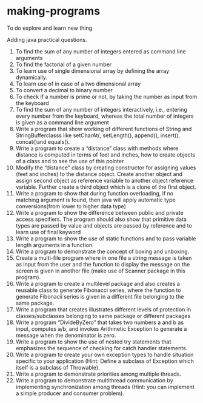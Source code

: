 # making-programs
To do explore and learn new thing 


Adding java practical questions. 
1. To find the sum of any number of integers entered as command line arguments
2. To find the factorial of a given number
3. To learn use of single dimensional array by defining the array dynamically.
4. To learn use of in case of a two dimensional array
5. To convert a decimal to binary number
6. To check if a number is prime or not, by taking the number as input from the keyboard 
7. To find the sum of any number of integers interactively, i.e., entering every number from the 
keyboard, whereas the total number of integers is given as a command line argument
8. Write a program that show working of different functions of String and StringBufferclasss like 
setCharAt(, setLength(), append(), insert(), concat()and equals().
9. Write a program to create a “distance” class with methods where distance is computed in terms 
of feet and inches, how to create objects of a class and to see the use of this pointer
10. Modify the “distance” class by creating constructor for assigning values (feet and inches) to the 
distance object. Create another object and assign second object as reference variable to another 
object reference variable. Further create a third object which is a clone of the first object. 
11. Write a program to show that during function overloading, if no matching argument is found, 
then java will apply automatic type conversions(from lower to higher data type)
12. Write a program to show the difference between public and private access specifiers. The 
program should also show that primitive data types are passed by value and objects are passed 
by reference and to learn use of final keyword
13. Write a program to show the use of static functions and to pass variable length arguments in a 
function.
14. Write a program to demonstrate the concept of boxing and unboxing.
15. Create a multi-file program where in one file a string message is taken as input from the user 
and the function to display the message on the screen is given in another file (make use of 
Scanner package in this program). 
16. Write a program to create a multilevel package and also creates a reusable class to generate 
Fibonacci series, where the function to generate Fibonacii series is given in a different file 
belonging to the same package.
17. Write a program that creates illustrates different levels of protection in classes/subclasses 
belonging to same package or different packages 
18. Write a program “DivideByZero” that takes two numbers a and b as input, computes a/b, and 
invokes Arithmetic Exception to generate a message when the denominator is zero.
19. Write a program to show the use of nested try statements that emphasizes the sequence of 
checking for catch handler statements.
20. Write a program to create your own exception types to handle situation specific to your 
application (Hint: Define a subclass of Exception which itself is a subclass of Throwable).
21. Write a program to demonstrate priorities among multiple threads.
22. Write a program to demonstrate multithread communication by implementing synchronization 
among threads (Hint: you can implement a simple producer and consumer problem).
